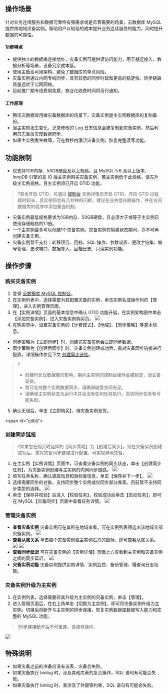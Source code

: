 ## 操作场景
针对业务连续服务和数据可靠性有强需求或是监管需要的场景，云数据库 MySQL 提供跨地域灾备实例，帮助用户以较低的成本提升业务连续服务的能力，同时提升数据的可靠性。

#### 功能特点
- 提供独立的数据库连接地址，灾备实例可提供读访问能力，用于就近接入、数据分析等场景，设备冗余成本低。
- 使用主备高可用架构，避免了数据库的单点风险。
- 灾备实例通过内网专线同步，具有较低的同步时延和更高的稳定性，同步链路质量远优于公网网络。
- 目前推广期专线费用免费，商业化收费时间将另行通知。

#### 工作原理
- 腾讯云数据库用做灾备数据库的场景下，灾备实例是主实例数据库的复制备份。
- 当主实例发生变化，记录修改的 Log 日志信息会被复制到灾备实例，然后利用日志重放实现数据同步。
- 如果主实例发生故障，可在数秒内激活灾备实例，恢复完整读写功能。

## 功能限制
- 仅支持1GB内存、50GB硬盘及以上规格，且 MySQL 5.6 及以上版本、InnoDB 引擎的高 IO 版主实例购买灾备实例，若主实例低于此规格，请先升级主实例规格。且主实例须已开启 GTID 功能。
>?若未开启 GTID，可通过 [控制台](https://console.cloud.tencent.com/cdb/) 实例详情页开启 GTID。开启 GTID 过程耗时较长，且实例将会有几秒钟的闪断，建议在业务低谷期操作，并在访问数据库的程序中添加重连机制。
- 灾备实例最低规格要求为1GB内存、50GB硬盘，且必须大于或等于主实例已使用存储规格的1.1倍。
- 一个主实例最多可以创建1个灾备实例。灾备实例在隔离状态期间，亦不可再创建灾备实例。
- 灾备实例暂不支持：转移项目、回档、SQL 操作、参数设置、更改字符集、帐号管理、更改端口、数据导入、回档日志、只读实例功能。

## 操作步骤
### 购买灾备实例
1. 登录 [云数据库 MySQL 控制台](https://console.cloud.tencent.com/cdb/)。
2. 在实例列表中，选择需要为其配置灾备的实例，单击实例名或操作列的【管理】，进入实例管理页面。
3. 在【实例详情】页面的基本信息中确认 GTID 功能开启，在实例架构图中单击【添加灾备实例】，进入灾备实例购买页。
![](https://main.qcloudimg.com/raw/d41ae3d97935763b180f2e8a26cb2364.png)
4. 在购买页中，设置灾备实例的【计费模式】、【地域】、【同步策略】等基本信息。
 - 同步策略为【立即同步】时，创建完灾备实例会立即同步数据。
 - 同步策略为【创建后同步】时，灾备实例创建成功后，需对灾备同步链接进行配置，详细操作参见下文 [创建同步链接](#cjtblj)。
>?
>- 创建时长受数据量的影响，期间主实例的控制台操作会被锁定，请妥善安排。
>- 暂只支持整个实例数据同步，请确保磁盘空间充足。
>- 请确保主实例状态为运行中并且没有任何任务执行，否则同步任务有可能失败。  
5. 确认无误后，单击【立即购买】，待灾备实例发货。

<span id="cjtblj"></span>
### 创建同步链接
>?如果您在购买时选择的【同步策略】为【创建后同步】，则在灾备实例创建成功后，需对灾备同步链接进行配置，可实现异地灾备。

1. 在主实例【实例详情】页面中，可查看灾备实例的同步状态，单击【创建同步任务】，为灾备实例创建与主实例的内网同步链路。
![](https://main.qcloudimg.com/raw/f2f941ccf588d54cb2687cc0a9d0a961.png)
2. 填写任务名称，确认源库信息和目标库信息，单击【保存并下一步】。
![](https://main.qcloudimg.com/raw/5a2b3ef40de69af903cc60396d8f1a84.png)
3. 选择需要同步的对象，支持同步整个实例或仅同步部分库表。目前暂不支持同步类型的选择。
![](https://main.qcloudimg.com/raw/ac3f2db7c68f708ac07bb597a420ae83.png)
4. 单击【保存并校验】后进入【校验任务】，校验成功后单击【启动任务】，即可在 MySQL【灾备同步】页面中查看任务详情。
![](https://main.qcloudimg.com/raw/4cc319646447bb20a5a76982a0783a49.png)

### 管理灾备实例
- **查看灾备实例**
  灾备实例可在其所在地域查看，可在实例列表筛选出该地域全部灾备实例。
	![](https://main.qcloudimg.com/raw/1ade1aa59f7c5cd74b2cf30299d31cac.png)
- **查看从属关系**
  单击每个灾备实例或主实例右方的图标，即可查看从属关系。
  ![](https://main.qcloudimg.com/raw/4b98a6b2831c027af52a37050aa16f2d.png)
	![](https://main.qcloudimg.com/raw/f08c6d3dd53a40ea544bdadc9e111ee8.png)
- **查看同步延迟**
  可在灾备实例的【实例详情】页面上方查看到主实例和灾备实例之间的同步延迟。
![](https://main.qcloudimg.com/raw/d06a9c821f5ebd04173ee6e453ef5ef2.png)
- **灾备实例功能**
  灾备实例提供实例详情、实例监控、备份管理、慢查询日志功能。
 
### 灾备实例升级为主实例
1. 在实例列表，选择需要将其升级为主实例的灾备实例，单击【管理】。
2. 进入管理页面后，在右上角单击【切换为主实例】，即可将灾备实例升级为主实例。切换后将断开与主实例的同步连接，恢复实例数据库数据写入能力和完整的 MySQL 功能。
>!同步连接断开后不可重连，请谨慎操作。
> 
![](https://main.qcloudimg.com/raw/c4e1517d56c630ff845c89060402e657.png)

## 特殊说明
- 如果灾备之前的冷备份没有该表，灾备会失败。
- 如果灾备执行 binlog 时，涉及其他库表的复合操作，SQL 语句有可能会失败。
- 如果灾备执行 binlog 时，表涉及了外键等约束，SQL 语句有可能会失败。
